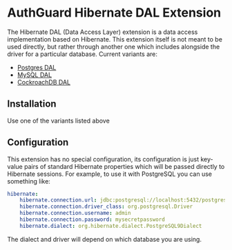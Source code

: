 # AuthGuard Hibernate DAL Extension

The Hibernate DAL (Data Access Layer) extension is a data 
access implementation based on Hibernate. This extension 
itself is not meant to be used directly, but rather through 
another one which includes alongside the driver for a 
particular database. Current variants are:
* [Postgres DAL](/AuthGuard/extensions/tree/master/dal/postgres-dal)
* [MySQL DAL](/AuthGuard/extensions/tree/master/dal/mysql-dal)
* [CockroachDB DAL](/AuthGuard/extensions/tree/master/dal/cockroachdb-dal)

## Installation
Use one of the variants listed above

## Configuration
This extension has no special configuration, its configuration is 
just key-value pairs of standard Hibernate properties which 
will be passed directly to Hibernate sessions. For example, to 
use it with PostgreSQL you can use something like:
```yaml
hibernate:
    hibernate.connection.url: jdbc:postgresql://localhost:5432/postgres
    hibernate.connection.driver_class: org.postgresql.Driver
    hibernate.connection.username: admin
    hibernate.connection.password: mysecretpassword
    hibernate.dialect: org.hibernate.dialect.PostgreSQL9Dialect
```

The dialect and driver will depend on which database you are 
using.
